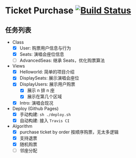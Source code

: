 <!--
 * @Author: codytang
 * @Date: 2020-07-10 22:06:46
 * @LastEditTime: 2020-07-12 00:20:45
 * @LastEditors: codytang
 * @Description: README
-->

# Ticket Purchase [![Build Status](https://travis-ci.org/cody1991/ticket-purchase.svg?branch=master)](https://travis-ci.org/cody1991/ticket-purchase)

## 任务列表

- Class
  - [x] User: 购票用户信息与行为
  - [x] Seats: 演唱会座位信息
  - [ ] AdvancedSeas: 继承 Seats，优化购票算法
- Views
  - [x] Helloworld: 简单的项目介绍
  - [x] DisplaySeats: 展示演唱会座位
  - [x] DisplayUsers: 展示用户购票
    - [x] 展示 n 排 n 座
    - [x] 展示在第几个区域
  - [x] Intro: 演唱会现况
- Deploy (Github Pages)
  - [x] 手动构建: `sh ./deploy.sh`
  - [x] 自动构建: 接入 `Travis CI`
- Algorithm
  - [x] purchase ticket by order 按顺序购票，无太多逻辑
  - [x] 支持退票
  - [x] 随机购票
  - [ ] 邻座分配
